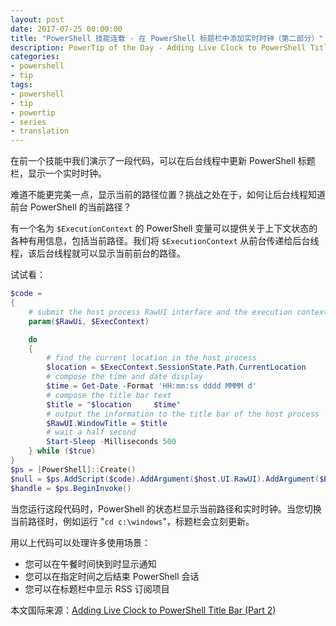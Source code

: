 ```yaml
---
layout: post
date: 2017-07-25 00:00:00
title: "PowerShell 技能连载 - 在 PowerShell 标题栏中添加实时时钟（第二部分）"
description: PowerTip of the Day - Adding Live Clock to PowerShell Title Bar (Part 2)
categories:
- powershell
- tip
tags:
- powershell
- tip
- powertip
- series
- translation
---
```

在前一个技能中我们演示了一段代码，可以在后台线程中更新 PowerShell 标题栏，显示一个实时时钟。

难道不能更完美一点，显示当前的路径位置？挑战之处在于，如何让后台线程知道前台 PowerShell 的当前路径？

有一个名为 `$ExecutionContext` 的 PowerShell 变量可以提供关于上下文状态的各种有用信息，包括当前路径。我们将 `$ExecutionContext` 从前台传递给后台线程，该后台线程就可以显示当前前台的路径。

试试看：

```powershell
$code =
{
    # submit the host process RawUI interface and the execution context
    param($RawUi, $ExecContext)

    do
    {
        # find the current location in the host process
        $location = $ExecContext.SessionState.Path.CurrentLocation
        # compose the time and date display
        $time = Get-Date -Format 'HH:mm:ss dddd MMMM d'
        # compose the title bar text
        $title = "$location     $time"
        # output the information to the title bar of the host process
        $RawUI.WindowTitle = $title
        # wait a half second
        Start-Sleep -Milliseconds 500
    } while ($true)
}
$ps = [PowerShell]::Create()
$null = $ps.AddScript($code).AddArgument($host.UI.RawUI).AddArgument($ExecutionContext)
$handle = $ps.BeginInvoke()
```

当您运行这段代码时，PowerShell 的状态栏显示当前路径和实时时钟。当您切换当前路径时，例如运行 "`cd c:\windows`"，标题栏会立刻更新。

用以上代码可以处理许多使用场景：

- 您可以在午餐时间快到时显示通知
- 您可以在指定时间之后结束 PowerShell 会话
- 您可以在标题栏中显示 RSS 订阅项目

<!--more-->
本文国际来源：[Adding Live Clock to PowerShell Title Bar (Part 2)](http://community.idera.com/powershell/powertips/b/tips/posts/adding-live-clock-to-powershell-title-bar-part-2)
